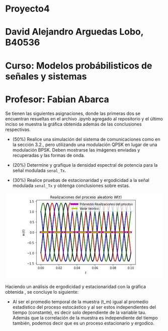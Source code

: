# Proyecto4

# David Alejandro Arguedas Lobo, B40536

# Curso: Modelos probábilisticos de señales y sistemas

# Profesor: Fabian Abarca

Se tienen las siguientes asignaciones, donde las primeras dos se encuentran resueltas en el archivo .ipynb agregado al repositorio y el último inciso se muestra la gráfica obtenida además de las conclusiones respectivas.

* (50%) Realice una simulación del sistema de comunicaciones como en la sección 3.2., pero utilizando una modulación QPSK en lugar de una modulación BPSK. Deben mostrarse las imágenes enviadas y recuperadas y las formas de onda.

* (20%) Determine y grafique la densidad espectral de potencia para la señal modulada `senal_Tx`.

* (30%) Realice pruebas de estacionaridad y ergodicidad a la señal modulada `senal_Tx` y obtenga conclusiones sobre estas.

![Figure_X](Figure_X.JPG)


Haciendo un análisis de ergodicidad y estacionaridad con la gráfica obtenida , se concluye lo siguiente:


* Al ser el promedio temporal de la muestra (t_m) igual al promedio estadístico del proceso estocástico y al ser estos independientes del tiempo (constante), es decir  solo dependiente de la variable tau. Además que la correlación de la muestra es independiente del tiempo también, podemos decir que es un proceso estacionario y ergodico. 










